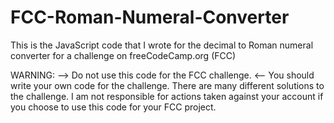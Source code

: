 # FCC-Roman-Numeral-Converter
This is the JavaScript code that I wrote for the decimal to Roman numeral converter for a challenge on freeCodeCamp.org (FCC)

WARNING:
--> Do not use this code for the FCC challenge. <--
You should write your own code for the challenge. 
There are many different solutions to the challenge.
I am not responsible for actions taken against your account if you choose to use this code for your FCC project.
